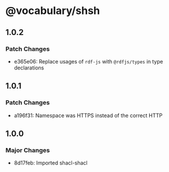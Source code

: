 # @vocabulary/shsh

## 1.0.2

### Patch Changes

- e365e06: Replace usages of `rdf-js` with `@rdfjs/types` in type declarations

## 1.0.1

### Patch Changes

- a196f31: Namespace was HTTPS instead of the correct HTTP

## 1.0.0

### Major Changes

- 8d17feb: Imported shacl-shacl
